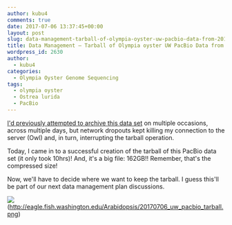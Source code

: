 ```yaml
---
author: kubu4
comments: true
date: 2017-07-06 13:37:45+00:00
layout: post
slug: data-management-tarball-of-olympia-oyster-uw-pacbio-data-from-20170323
title: Data Management – Tarball of Olympia oyster UW PacBio Data from 20170323
wordpress_id: 2630
author:
  - kubu4
categories:
  - Olympia Oyster Genome Sequencing
tags:
  - olympia oyster
  - Ostrea lurida
  - PacBio
---
```


[I'd previously attempted to archive this data set](https://robertslab.github.io/sams-notebook/2017-07-03-data-management-olympia-oyster-uw-pacbio-data-from-20170323.html) on multiple occasions, across multiple days, but network dropouts kept killing my connection to the server (Owl) and, in turn, interrupting the tarball operation.

Today, I came in to a successful creation of the tarball of this PacBio data set (it only took 10hrs)! And, it's a big file: 162GB!! Remember, that's the compressed size!

Now, we'll have to decide where we want to keep the tarball. I guess this'll be part of our next data management plan discussions.



![](https://eagle.fish.washington.edu/Arabidopsis/20170706_uw_pacbio_tarball.png)(http://eagle.fish.washington.edu/Arabidopsis/20170706_uw_pacbio_tarball.png)
